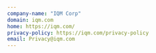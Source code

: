 ```yaml
---
company-name: "IQM Corp"
domain: iqm.com
home: https://iqm.com/
privacy-policy: https://iqm.com/privacy-policy
email: Privacy@iqm.com
---
```




